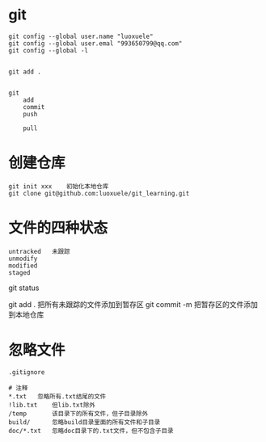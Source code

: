 # git 
    git config --global user.name "luoxuele"
    git config --global user.emal "993650799@qq.com"
    git config --global -l


    git add .


    git
        add
        commit
        push

        pull


# 创建仓库
    git init xxx    初始化本地仓库
    git clone git@github.com:luoxuele/git_learning.git


# 文件的四种状态
    untracked   未跟踪
    unmodify
    modified
    staged


git status

git add .   把所有未跟踪的文件添加到暂存区
git commit -m   把暂存区的文件添加到本地仓库


# 忽略文件
    .gitignore

    # 注释
    *.txt   忽略所有.txt结尾的文件
    !lib.txt    但lib.txt除外
    /temp       该目录下的所有文件，但子目录除外
    build/      忽略build目录里面的所有文件和子目录
    doc/*.txt   忽略doc目录下的.txt文件，但不包含子目录

